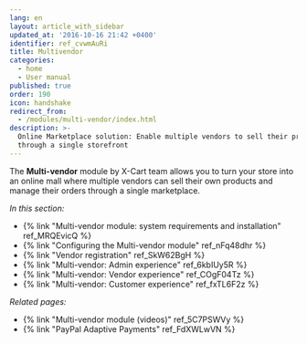 ```yaml
---
lang: en
layout: article_with_sidebar
updated_at: '2016-10-16 21:42 +0400'
identifier: ref_cvwmAuRi
title: Multivendor
categories:
  - home
  - User manual
published: true
order: 190
icon: handshake
redirect_from:
  - /modules/multi-vendor/index.html
description: >-
  Online Marketplace solution: Enable multiple vendors to sell their products
  through a single storefront
---
```



The **Multi-vendor** module by X-Cart team allows you to turn your store into an online mall where multiple vendors can sell their own products and manage their orders through a single marketplace.

_In this section:_

*   {% link "Multi-vendor module: system requirements and installation" ref_MRQEvicQ %}
*   {% link "Configuring the Multi-vendor module" ref_nFq48dhr %}
*   {% link "Vendor registration" ref_SkW62BgH %}
*   {% link "Multi-vendor: Admin experience" ref_6kbIUy5R %}
*   {% link "Multi-vendor: Vendor experience" ref_COgF04Tz %}
*   {% link "Multi-vendor: Customer experience" ref_fxTL6F2z %}

_Related pages:_

*   {% link "Multi-vendor module (videos)" ref_5C7PSWVy %}
*   {% link "PayPal Adaptive Payments" ref_FdXWLwVN %}
